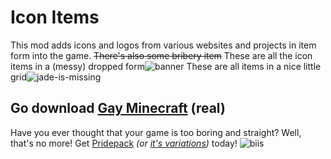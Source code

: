 # Icon Items
This mod adds icons and logos from various websites and projects in item form into the game.
~~There's also some bribery item~~
These are all the icon items in a (messy) dropped form![banner](https://github.com/blryface/icon-items/blob/main/misc/assets-for-description/iconitemsthing.gif?raw=true)
These are all items in a nice little grid![jade-is-missing](https://github.com/blryface/icon-items/blob/main/misc/assets-for-description/iconitemsthing.png?raw=true)
## Go download [Gay Minecraft](https://pridecraft.gay/) (real)
Have you ever thought that your game is too boring and straight? Well, that's no more! Get [Pridepack](https://pridecraft.gay/pridepack) *(or  [it's variations](https://git.pridecraft.gay))* today!
![biis](https://camo.githubusercontent.com/48d3f7c33d03b5aa578cbb5bfccccbcce06795520d370b8ff2506486e7133c7d/68747470733a2f2f707269646563726166742e6761792f6173736574732f696d672f626969732d6c6f7373792e61766966) 
